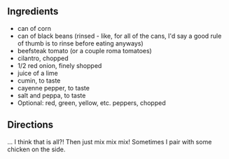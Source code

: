## Ingredients
* can of corn
* can of black beans (rinsed - like, for all of the cans, I'd say a good rule of thumb is to rinse before eating anyways)
* beefsteak tomato (or a couple roma tomatoes)
* cilantro, chopped
* 1/2 red onion, finely shopped
* juice of a lime
* cumin, to taste
* cayenne pepper, to taste
* salt and peppa, to taste
* Optional: red, green, yellow, etc. peppers, chopped

## Directions
... I think that is all?! Then just mix mix mix! Sometimes I pair with some chicken on the side.
